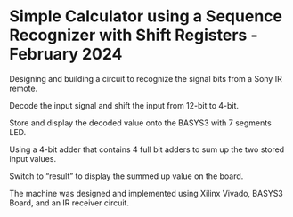 # Simple Calculator using a Sequence Recognizer with Shift Registers - February 2024
Designing and building a circuit to recognize the signal bits from a Sony IR remote.

Decode the input signal and shift the input from 12-bit to 4-bit.

Store and display the decoded value onto the BASYS3 with 7 segments LED.

Using a 4-bit adder that contains 4 full bit adders to sum up the two stored input values.

Switch to “result” to display the summed up value on the board.

The machine was designed and implemented using Xilinx Vivado, BASYS3 Board, and an IR receiver circuit.


